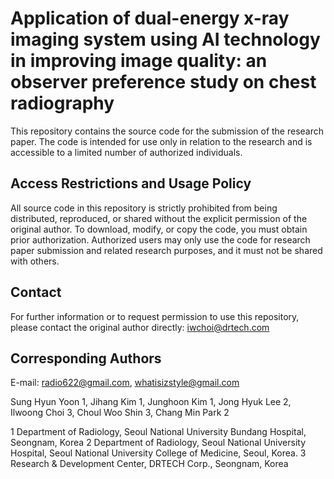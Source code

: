 # Application of dual-energy x-ray imaging system using AI technology in improving image quality: an observer preference study on chest radiography
This repository contains the source code for the submission of the research paper. The code is intended for use only in relation to the research and is accessible to a limited number of authorized individuals.

## Access Restrictions and Usage Policy
All source code in this repository is strictly prohibited from being distributed, reproduced, or shared without the explicit permission of the original author.
To download, modify, or copy the code, you must obtain prior authorization.
Authorized users may only use the code for research paper submission and related research purposes, and it must not be shared with others.
## Contact
For further information or to request permission to use this repository, please contact the original author directly: iwchoi@drtech.com

## Corresponding Authors
E-mail: radio622@gmail.com, whatisizstyle@gmail.com

Sung Hyun Yoon 1, Jihang Kim 1, Junghoon Kim 1, Jong Hyuk Lee 2, Ilwoong Choi 3, Choul Woo Shin 3, Chang Min Park 2

1 Department of Radiology, Seoul National University Bundang Hospital, Seongnam, Korea
2 Department of Radiology, Seoul National University Hospital, Seoul National University College of Medicine, Seoul, Korea.
3 Research & Development Center, DRTECH Corp., Seongnam, Korea
